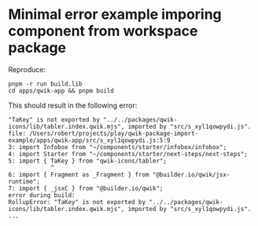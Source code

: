 # Minimal error example imporing component from workspace package

Reproduce:

```shell
pnpm -r run build.lib
cd apps/qwik-app && pnpm build
```

This should result in the following error:

```
"TaKey" is not exported by "../../packages/qwik-icons/lib/tabler.index.qwik.mjs", imported by "src/s_xyl1qowpydi.js".
file: /Users/robert/projects/play/qwik-package-import-example/apps/qwik-app/src/s_xyl1qowpydi.js:5:9
3: import Infobox from "~/components/starter/infobox/infobox";
4: import Starter from "~/components/starter/next-steps/next-steps";
5: import { TaKey } from "qwik-icons/tabler";
            ^
6: import { Fragment as _Fragment } from "@builder.io/qwik/jsx-runtime";
7: import { _jsxC } from "@builder.io/qwik";
error during build:
RollupError: "TaKey" is not exported by "../../packages/qwik-icons/lib/tabler.index.qwik.mjs", imported by "src/s_xyl1qowpydi.js".
...
```
